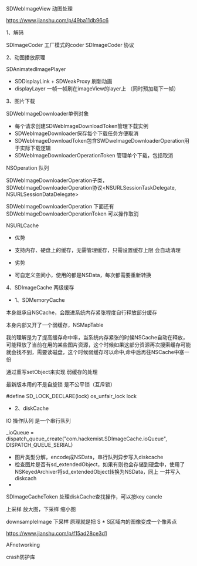 <!-- ---
layout: post
category: iOS学习总结
title : "三方库原理分析"
--- -->


SDWebImageView  动图处理


https://www.jianshu.com/p/49ba11db96c6


1、解码

SDImageCoder
工厂模式的coder SDImageCoder 协议


2、动图播放原理

SDAnimatedImagePlayer

- SDDisplayLink + SDWeakProxy 刷新动画  
- displayLayer 一帧一帧刷在imageView的layer上 （同时预加载下一帧）


3、图片下载

SDWebImageDownloader单例对象

- 每个请求创建SDWebImageDownloadToken管理下载实例
- SDWebImageDownloader保存每个下载任务方便取消
- SDWebImageDownloadToken包含SWDweImageDownloaderOperation用于实际下载逻辑
- SDWebImageDownloaderOperationToken 管理单个下载，包括取消


NSOperation 队列

SDWebImageDownloaderOperation子类，SDWebImageDownloaderOperation协议<NSURLSessionTaskDelegate, NSURLSessionDataDelegate>

SDWebImageDownloaderOperation 下面还有 SDWebImageDownloaderOperationToken  可以操作取消


NSURLCache

- 优势

 - 支持内存、硬盘上的缓存，无需管理缓存，只需设置缓存上限  会自动清理

- 劣势

 - 可自定义空间小，使用的都是NSData，每次都需要重新转换



4、SDImageCache  两级缓存

- 1、SDMemoryCache 

本身继承自NSCache，会跟进系统内存紧张程度自行释放部分缓存

本身内部又开了一个弱缓存，NSMapTable

我的理解是为了提高缓存命中率，当系统内存紧张的时候NSCache自动在释放，
可能释放了当前在用的某些图片资源，这个时候如果这部分资源再次搜索缓存可能就会找不到，需要读磁盘，这个时候弱缓存可以命中,命中后再往NSCache中塞一份


通过重写setObject来实现 弱缓存的处理

最新版本用的不是自旋锁 是不公平锁（互斥锁）

#define SD_LOCK_DECLARE(lock) os_unfair_lock lock 


- 2、diskCache

IO 操作队列  是一个串行队列 

_ioQueue = dispatch_queue_create("com.hackemist.SDImageCache.ioQueue", DISPATCH_QUEUE_SERIAL)

- 图片类型分解，encode成NSData，串行队列异步写入diskcache
- 检查图片是否有sd_extendedObject，如果有则也会存储到硬盘中，使用了NSKeyedArchiver将sd_extendedObject转换为NSData，同上 一并写入diskcach
- 


SDImageCacheToken  处理diskCache查找操作，可以按key cancle


上采样 放大图，下采样  缩小图

downsampleImage 下采样  原理就是把 S * S区域内的图像变成一个像素点


https://www.jianshu.com/p/f15ad28ce3d1



AFnetworking


crash防护库


